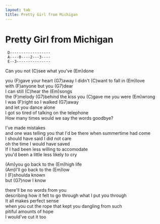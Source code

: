 ```yaml
---
layout: tab
title: Pretty Girl from Michigan
---
```

# Pretty Girl from Michigan

``` 
 D------------------
 A----0----2---3----
 E--3---------------
```

Can you not (C)see what you've (Em)done  
  
you (F)gave your heart (G7)away I didn't (C)want to fall in (Em)love  
with (F)anyone but you (G7)dear  
I can still (C)hear the (Em)songs  
the (F)melody (G7)behind the kiss you (C)gave me you were (Em)wrong  
I was (F)right so I walked (G7)away  
and let you dance alone  
I got so tired of talking on the telephone  
How many times would we say the words goodbye?  
  
I've made mistakes  
and one was telling you that I'd be there when summertime had come  
I should have said I did not care  
oh the time I would have saved  
If I had been less willing to accomodate  
you'd been a little less likely to cry  
  
(Am)you go back to the (Em)high life  
(Am)I'll go back to the (Em)low  
I (F)shoulda known  
but (G7)now I know  
  
there'll be no words from you  
describing how it felt to go through what I put you through  
It all makes perfect sense  
when you cut the rope that kept you dangling from such  
pitiful amounts of hope  
I would've cut it too
